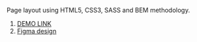 Page layout using HTML5, CSS3, SASS and BEM methodology.

1. [DEMO LINK](https://ksenia-didukh.github.io/miami-landing/)
2. [Figma design](https://www.figma.com/file/nHz8bflIwJaWP3P99vKTH5/miami_home_new?node-id=16033%3A3)
